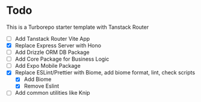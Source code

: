 # Todo

This is a Turborepo starter template with Tanstack Router

- [ ] Add Tanstack Router Vite App
- [x] Replace Express Server with Hono
- [ ] Add Drizzle ORM DB Package
- [ ] Add Core Package for Business Logic
- [ ] Add Expo Mobile Package
- [x] Replace ESLint/Prettier with Biome, add biome format, lint, check scripts
  - [x] Add Biome
  - [x] Remove Eslint
- [ ] Add common utilities like Knip
